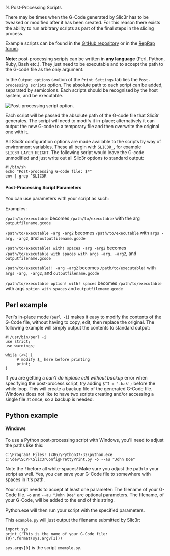 % Post-Processing Scripts

There may be times when the G-Code generated by Slic3r has to be tweaked
or modified after it has been created. For this reason there exists the
ability to run arbitrary scripts as part of the final steps in the
slicing process.

Example scripts can be found in the [GitHub repository](https://github.com/alexrj/Slic3r/tree/master/utils/post-processing)
or in the [RepRap forum](http://forums.reprap.org/list.php?263).

**Note:** post-processing scripts can be written in **any language**
(Perl, Python, Ruby, Bash etc.). They just need to be executable and to 
accept the path to the G-code file as the only argument.

In the `Output options` section of the `Print Settings` tab lies the
`Post-processing scripts` option. The absolute path to each script can
be added, separated by semicolons. Each scripts should be recognised by
the host system, and be executable.

![Post-processing script option.](images/post_processing_scripts/post_processing_scripts_options.png "fig:")

Each script will be passed the absolute path of the G-code file that
Slic3r generates. The script will need to modify it in-place; alternatively
it can output the new G-code to a temporary file and then overwrite the original
one with it.

All Slic3r configuration options are made available to
the scripts by way of environment variables. These all begin with
`SLIC3R_`, for example `SLIC3R_LAYER_HEIGHT`. The following script would
leave the G-code unmodified and just write out all Slic3r options to standard
output:

    #!/bin/sh
    echo "Post-processing G-code file: $*"
    env | grep ^SLIC3R


#### Post-Processing Script Parameters

You can use parameters with your script as such:

Examples:

`/path/to/executable` becomes `/path/to/executable` with the arg `outputfilename.gcode`

`/path/to/executable -arg -arg2` becomes `/path/to/executable` with `args -arg, -arg2`, and `outputfilename.gcode`

`/path/to/executable! with! spaces -arg -arg2` becomes `/path/to/executable with spaces with args -arg, -arg2`, and `outputfilename.gcode`

`/path/to/executable!! -arg -arg2` becomes `/path/to/executable!` with `args -arg, -arg2`, and `outputfilename.gcode`

`/path/to/executable option! with! spaces` becomes `/path/to/executable` with args `option with spaces` and `outputfilename.gcode`


Perl example
------------

Perl's in-place mode (`perl -i`) makes it easy to modify the contents of
the G-Code file, without having to copy, edit, then replace the
original. The following example will simply output the contents to
standard output:

    #!/usr/bin/perl -i
    use strict;
    use warnings;

    while (<>) {
         # modify $_ here before printing
         print;
    }

If you are getting a *can't do inplace edit without backup* error when specifying
the post-process script, try adding `$^I = '.bak';` before the while loop. This will
create a backup file of the generated G-Code file. Windows does not like to have two
scripts creating and/or accessing a single file at once, so a backup is needed.


Python example
--------------

#### Windows
To use a Python post-processing script with Windows, you'll need to adjust the paths like this:

    C:\Program! Files! (x86)\Python37-32\python.exe c:\dev\SCPP\Slic3rConfigPrettyPrint.py -o --au "John Doe"

Note the **!** before all white-spaces! Make sure you adjust the path to your script as well.
Yes, you can save your G-Code file to somewhere with spaces in it's path.

Your script needs to accept at least one parameter: The filename of your G-Code file.
`-o` and `--au "John Doe"` are optional parameters. The filename, of your G-Code, will be added to the end of this string.

Python.exe will then run your script with the specified parameters.

This `example.py` will just output the filename submitted by Slic3r:

    import sys
    print ('This is the name of your G-Code file: {0}'.format(sys.argv[1]))

`sys.argv[0]` is the script `example.py`.

